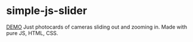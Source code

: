# simple-js-slider
[DEMO](https://mykola-koval.github.io/simple-js-slider/)
Just photocards of cameras sliding out and zooming in.
Made with pure JS, HTML, CSS.
